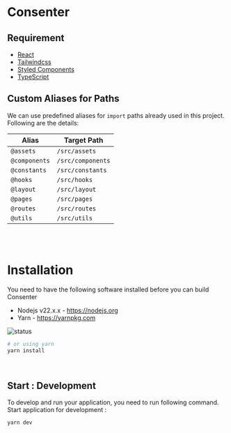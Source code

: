 # Consenter

## Requirement

- [React](https://react.dev/)
- [Tailwindcss](https://tailwindcss.com/)
- [Styled Components](https://styled-components.com/)
- [TypeScript](https://www.typescriptlang.org/)


## Custom Aliases for Paths

We can use predefined aliases for `import` paths already used in this project. Following are the details:

| Alias         | Target Path                |
| ------------- | -------------------------- |
| `@assets`     | `/src/assets`              |
| `@components` | `/src/components`          |
| `@constants`  | `/src/constants`           |
| `@hooks`      | `/src/hooks`               |
| `@layout`     | `/src/layout`              |
| `@pages`      | `/src/pages`               |
| `@routes`     | `/src/routes`              |
| `@utils`      | `/src/utils`               |

<br><br>

# Installation

You need to have the following software installed before you can build Consenter

- Nodejs v22.x.x - https://nodejs.org
- Yarn - https://yarnpkg.com

![status](https://img.shields.io/badge/ERWT-Main%20Version-blue.svg)


```bash
# or using yarn
yarn install
```

<br />

## Start : Development

To develop and run your application, you need to run following command.
<br />
Start application for development :

```bash
yarn dev
```
